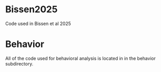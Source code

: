 # Bissen2025
Code used in Bissen et al 2025

# Behavior
All of the code used for behavioral analysis is located in in the behavior subdirectory.
